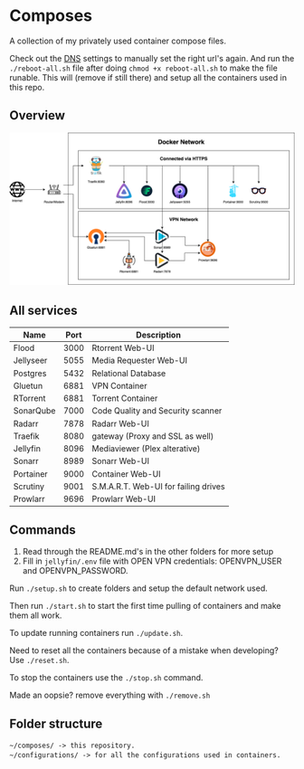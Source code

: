 # Composes

A collection of my privately used container compose files.

Check out the [DNS](DNS.md) settings to manually set the right url's again.
And run the `./reboot-all.sh` file after doing `chmod +x reboot-all.sh` to make the file runable.
This will (remove if still there) and setup all the containers used in this repo.

## Overview

![Network Overview](./diagram.png)

## All services

| Name      | Port | Description                          |
| --------- | ---- | ------------------------------------ |
| Flood     | 3000 | Rtorrent Web-UI                      |
| Jellyseer | 5055 | Media Requester Web-UI               |
| Postgres  | 5432 | Relational Database                  |
| Gluetun   | 6881 | VPN Container                        |
| RTorrent  | 6881 | Torrent Container                    |
| SonarQube | 7000 | Code Quality and Security scanner    |
| Radarr    | 7878 | Radarr Web-UI                        |
| Traefik   | 8080 | gateway (Proxy and SSL as well)      |
| Jellyfin  | 8096 | Mediaviewer (Plex alterative)        |
| Sonarr    | 8989 | Sonarr Web-UI                        |
| Portainer | 9000 | Container Web-UI                     |
| Scrutiny  | 9001 | S.M.A.R.T. Web-UI for failing drives |
| Prowlarr  | 9696 | Prowlarr Web-UI                      |

## Commands

1. Read through the README.md's in the other folders for more setup
2. Fill in `jellyfin/.env` file with OPEN VPN credentials: OPENVPN_USER and OPENVPN_PASSWORD.

Run `./setup.sh` to create folders and setup the default network used.

Then run `./start.sh` to start the first time pulling of containers and make them all work.

To update running containers run `./update.sh`.

Need to reset all the containers because of a mistake when developing? Use `./reset.sh`.

To stop the containers use the `./stop.sh` command.

Made an oopsie? remove everything with `./remove.sh`

## Folder structure

```txt
~/composes/ -> this repository.
~/configurations/ -> for all the configurations used in containers.
```
